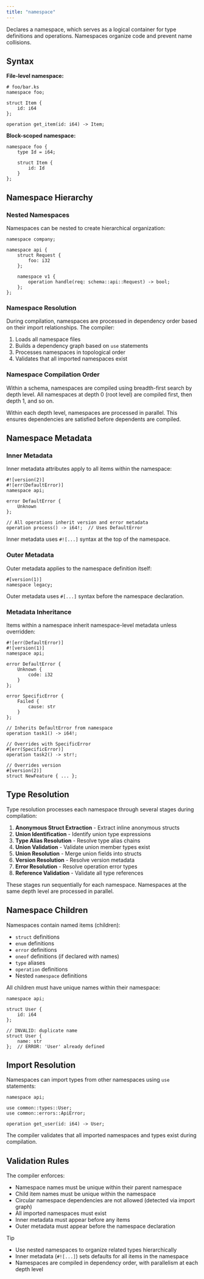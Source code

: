 ```yaml
---
title: "namespace"
---
```


Declares a namespace, which serves as a logical container for type definitions and operations. Namespaces organize code and prevent name collisions.

## Syntax

**File-level namespace:**

```kintsu
# foo/bar.ks
namespace foo;

struct Item {
    id: i64
};

operation get_item(id: i64) -> Item;
```

**Block-scoped namespace:**

```kintsu
namespace foo {
    type Id = i64;

    struct Item {
        id: Id
    }
};
```

## Namespace Hierarchy

### Nested Namespaces

Namespaces can be nested to create hierarchical organization:

```kintsu
namespace company;

namespace api {
    struct Request {
        foo: i32
    };

    namespace v1 {
        operation handle(req: schema::api::Request) -> bool;
    };
};
```

### Namespace Resolution

During compilation, namespaces are processed in dependency order based on their import relationships. The compiler:

1. Loads all namespace files
2. Builds a dependency graph based on `use` statements
3. Processes namespaces in topological order
4. Validates that all imported namespaces exist

### Namespace Compilation Order

Within a schema, namespaces are compiled using breadth-first search by depth level. All namespaces at depth 0 (root level) are compiled first, then depth 1, and so on.

Within each depth level, namespaces are processed in parallel. This ensures dependencies are satisfied before dependents are compiled.

## Namespace Metadata

### Inner Metadata

Inner metadata attributes apply to all items within the namespace:

```kintsu
#![version(2)]
#![err(DefaultError)]
namespace api;

error DefaultError {
    Unknown
};

// All operations inherit version and error metadata
operation process() -> i64!;  // Uses DefaultError
```

Inner metadata uses `#![...]` syntax at the top of the namespace.

### Outer Metadata

Outer metadata applies to the namespace definition itself:

```kintsu
#[version(1)]
namespace legacy;
```

Outer metadata uses `#[...]` syntax before the namespace declaration.

### Metadata Inheritance

Items within a namespace inherit namespace-level metadata unless overridden:

```kintsu
#![err(DefaultError)]
#![version(1)]
namespace api;

error DefaultError {
    Unknown {
        code: i32
    }
};

error SpecificError {
    Failed {
        cause: str
    }
};

// Inherits DefaultError from namespace
operation task1() -> i64!;

// Overrides with SpecificError
#[err(SpecificError)]
operation task2() -> str!;

// Overrides version
#[version(2)]
struct NewFeature { ... };
```

## Type Resolution

Type resolution processes each namespace through several stages during compilation:

1. **Anonymous Struct Extraction** - Extract inline anonymous structs
2. **Union Identification** - Identify union type expressions
3. **Type Alias Resolution** - Resolve type alias chains
4. **Union Validation** - Validate union member types exist
5. **Union Resolution** - Merge union fields into structs
6. **Version Resolution** - Resolve version metadata
7. **Error Resolution** - Resolve operation error types
8. **Reference Validation** - Validate all type references

These stages run sequentially for each namespace. Namespaces at the same depth level are processed in parallel.

## Namespace Children

Namespaces contain named items (children):

- `struct` definitions
- `enum` definitions
- `error` definitions
- `oneof` definitions (if declared with names)
- `type` aliases
- `operation` definitions
- Nested `namespace` definitions

All children must have unique names within their namespace:

```kintsu
namespace api;

struct User {
    id: i64
};

// INVALID: duplicate name
struct User {
    name: str
};  // ERROR: 'User' already defined
```

## Import Resolution

Namespaces can import types from other namespaces using `use` statements:

```kintsu
namespace api;

use common::types::User;
use common::errors::ApiError;

operation get_user(id: i64) -> User;
```

The compiler validates that all imported namespaces and types exist during compilation.

## Validation Rules

The compiler enforces:

- Namespace names must be unique within their parent namespace
- Child item names must be unique within the namespace
- Circular namespace dependencies are not allowed (detected via import graph)
- All imported namespaces must exist
- Inner metadata must appear before any items
- Outer metadata must appear before the namespace declaration

> [!TIP]
>
> - Use nested namespaces to organize related types hierarchically
> - Inner metadata (`#![...]`) sets defaults for all items in the namespace
> - Namespaces are compiled in dependency order, with parallelism at each depth level
